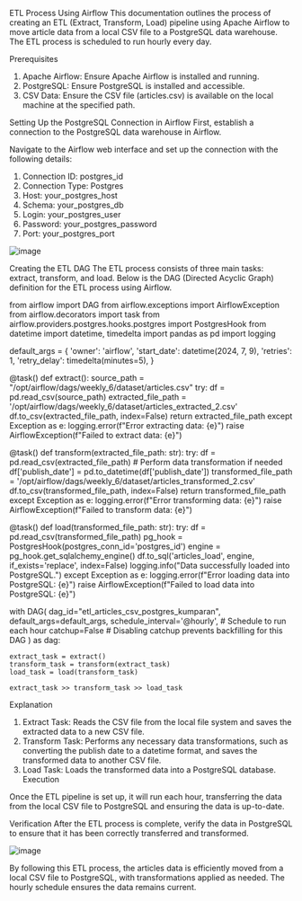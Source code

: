ETL Process Using Airflow
This documentation outlines the process of creating an ETL (Extract, Transform, Load) pipeline using Apache Airflow to move article data from a local CSV file to a PostgreSQL data warehouse. The ETL process is scheduled to run hourly every day.

Prerequisites
1. Apache Airflow: Ensure Apache Airflow is installed and running.
2. PostgreSQL: Ensure PostgreSQL is installed and accessible.
3. CSV Data: Ensure the CSV file (articles.csv) is available on the local machine at 
   the specified path.

Setting Up the PostgreSQL Connection in Airflow
First, establish a connection to the PostgreSQL data warehouse in Airflow. 

Navigate to the Airflow web interface and set up the connection with the following details:
1. Connection ID: postgres_id
2. Connection Type: Postgres
3. Host: your_postgres_host
4. Schema: your_postgres_db
5. Login: your_postgres_user
6. Password: your_postgres_password
7. Port: your_postgres_port

![image](https://github.com/user-attachments/assets/cd4edc2d-0272-42e1-8c44-ac155d958dbe)

Creating the ETL DAG
The ETL process consists of three main tasks: extract, transform, and load. Below is the DAG (Directed Acyclic Graph) definition for the ETL process using Airflow.

from airflow import DAG
from airflow.exceptions import AirflowException
from airflow.decorators import task
from airflow.providers.postgres.hooks.postgres import PostgresHook
from datetime import datetime, timedelta
import pandas as pd
import logging

default_args = {
    'owner': 'airflow',
    'start_date': datetime(2024, 7, 9),
    'retries': 1,
    'retry_delay': timedelta(minutes=5),
}

@task()
def extract():
    source_path = "/opt/airflow/dags/weekly_6/dataset/articles.csv"
    try:
        df = pd.read_csv(source_path)
        extracted_file_path = '/opt/airflow/dags/weekly_6/dataset/articles_extracted_2.csv'
        df.to_csv(extracted_file_path, index=False)
        return extracted_file_path
    except Exception as e:
        logging.error(f"Error extracting data: {e}")
        raise AirflowException(f"Failed to extract data: {e}")

@task()
def transform(extracted_file_path: str):
    try:
        df = pd.read_csv(extracted_file_path)
        # Perform data transformation if needed
        df['publish_date'] = pd.to_datetime(df['publish_date'])
        transformed_file_path = '/opt/airflow/dags/weekly_6/dataset/articles_transformed_2.csv'
        df.to_csv(transformed_file_path, index=False)
        return transformed_file_path
    except Exception as e:
        logging.error(f"Error transforming data: {e}")
        raise AirflowException(f"Failed to transform data: {e}")

@task()
def load(transformed_file_path: str):
    try:
        df = pd.read_csv(transformed_file_path)
        pg_hook = PostgresHook(postgres_conn_id='postgres_id')
        engine = pg_hook.get_sqlalchemy_engine()
        df.to_sql('articles_load', engine, if_exists='replace', index=False)
        logging.info("Data successfully loaded into PostgreSQL.")
    except Exception as e:
        logging.error(f"Error loading data into PostgreSQL: {e}")
        raise AirflowException(f"Failed to load data into PostgreSQL: {e}")

with DAG(
    dag_id="etl_articles_csv_postgres_kumparan",
    default_args=default_args,
    schedule_interval='@hourly',  # Schedule to run each hour
    catchup=False  # Disabling catchup prevents backfilling for this DAG
) as dag:

    extract_task = extract()
    transform_task = transform(extract_task)
    load_task = load(transform_task)

    extract_task >> transform_task >> load_task
    
Explanation
1. Extract Task: Reads the CSV file from the local file system and saves the 
   extracted data to a new CSV file.
2. Transform Task: Performs any necessary data transformations, such as 
   converting the publish date to a datetime format, and saves the transformed 
   data to another CSV file.
3. Load Task: Loads the transformed data into a PostgreSQL database.
   Execution

Once the ETL pipeline is set up, it will run each hour, transferring the data from the local CSV file to PostgreSQL and ensuring the data is up-to-date.

Verification
After the ETL process is complete, verify the data in PostgreSQL to ensure that it has been correctly transferred and transformed.

![image](https://github.com/user-attachments/assets/602e6ad1-2c44-4025-9417-755995198d42)


By following this ETL process, the articles data is efficiently moved from a local CSV file to PostgreSQL, with transformations applied as needed. The hourly schedule ensures the data remains current.
